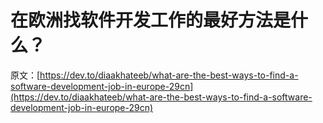 # 在欧洲找软件开发工作的最好方法是什么？

原文：[https://dev.to/diaakhateeb/what-are-the-best-ways-to-find-a-software-development-job-in-europe-29cn](https://dev.to/diaakhateeb/what-are-the-best-ways-to-find-a-software-development-job-in-europe-29cn)